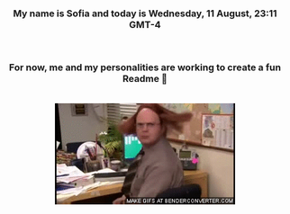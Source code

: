 


<div align="center">
<h3 >My name is Sofia and today is Wednesday, 11 August, 23:11 GMT-4</h3><br>
<h3 >For now, me and my personalities are working to create a fun Readme 👋
</h3><br>
<img src='img/dwight.gif' alt='working...'/>
</div>
